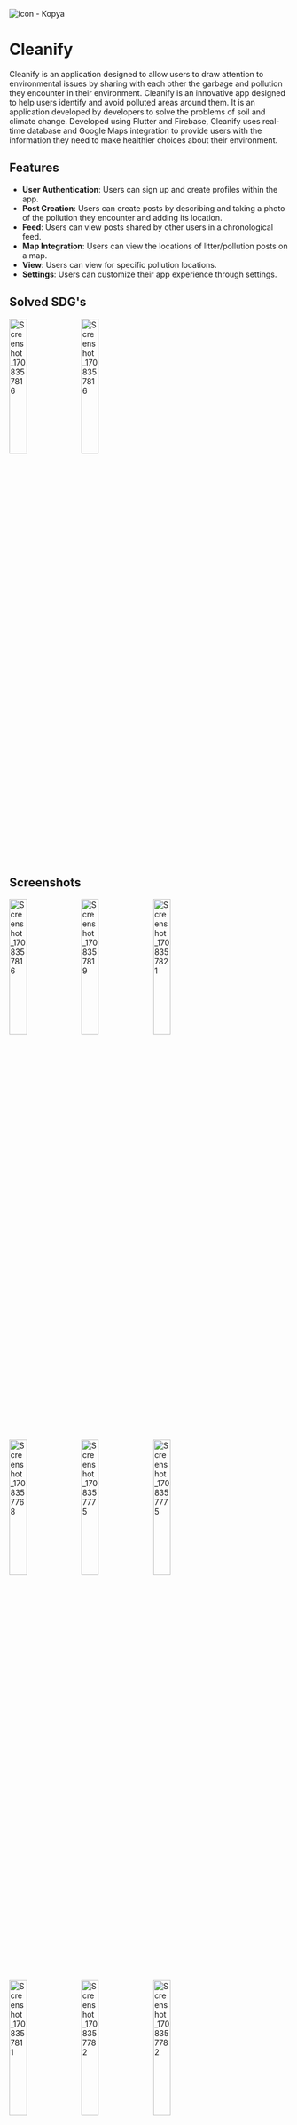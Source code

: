 
![icon - Kopya](https://github.com/axeonthe4th/cleanify/assets/108281186/f372bc4d-de84-4a0f-b98a-0f3d85e06b5d)

# Cleanify

Cleanify is an application designed to allow users to draw attention to environmental issues by sharing with each other the garbage and pollution they encounter in their environment. Cleanify is an innovative app designed to help users identify and avoid polluted areas around them. It is an application developed by developers to solve the problems of soil and climate change. 
Developed using Flutter and Firebase, Cleanify uses real-time database and Google Maps integration to provide users with the information they need to make healthier choices about their environment.

## Features

- **User Authentication**: Users can sign up and create profiles within the app.
- **Post Creation**: Users can create posts by describing and taking a photo of the pollution they encounter and adding its location.
- **Feed**: Users can view posts shared by other users in a chronological feed.
- **Map Integration**: Users can view the locations of litter/pollution posts on a map.
- **View**: Users can view for specific pollution locations.
- **Settings**: Users can customize their app experience through settings.

## Solved SDG's

<img src="https://github.com/axeonthe4th/cleanify/assets/108281186/14c558fb-5c96-454d-808b-747982c94b56" alt="Screenshot_1708357816" width="25%">
<img src="https://github.com/axeonthe4th/cleanify/assets/108281186/df719a7d-0ae4-4fca-a9b8-b8cf7e28f7d5" alt="Screenshot_1708357816" width="25%">

## Screenshots

<img src="https://github.com/axeonthe4th/cleanify/assets/108281186/eab72c08-7865-40fa-bf48-29cac7c97f9e" alt="Screenshot_1708357816" width="25%">
<img src="https://github.com/axeonthe4th/cleanify/assets/108281186/f5eb5667-94ee-46d0-9a4a-e992eee01bf4" alt="Screenshot_1708357819" width="25%">
<img src="https://github.com/axeonthe4th/cleanify/assets/108281186/d846c238-4bd0-4442-88c1-af6ed4922bba" alt="Screenshot_1708357821" width="25%">
<img src="https://github.com/axeonthe4th/cleanify/assets/108281186/4a249010-7688-4d46-a901-bcf4b8525314" alt="Screenshot_1708357768" width="25%">
<img src="https://github.com/axeonthe4th/cleanify/assets/108281186/01a2d093-e692-4c90-bd04-b544cb407788" alt="Screenshot_1708357775" width="25%">
<img src="https://github.com/axeonthe4th/cleanify/assets/108281186/27d2a866-bc26-4fc8-891f-6e152e4d6b03" alt="Screenshot_1708357775" width="25%">
<img src="https://github.com/axeonthe4th/cleanify/assets/108281186/4d6fe0c5-bc37-485b-ba7b-791f9eb9a202" alt="Screenshot_1708357811" width="25%">
<img src="https://github.com/axeonthe4th/cleanify/assets/108281186/1c392efd-c53e-4331-9e82-a4235622e536" alt="Screenshot_1708357782" width="25%">
<img src="https://github.com/axeonthe4th/cleanify/assets/108281186/0f6e2559-e98d-407a-b107-a28044ccbb3b" alt="Screenshot_1708357782" width="25%">


## Installation

You can download the apk file for your mobile version [here.](https://drive.google.com/file/d/1Cs3N_cCFnfAVB9pOn3bSSOjGhnO4YNqW/view?usp=drive_link)

## Technologies
<img src="https://github.com/axeonthe4th/cleanify/assets/108281186/14be2fca-bf70-46d3-bb26-d07149d6ffa5" alt="Screenshot_1708357782" width="25%" height="5%">
<img src="https://github.com/axeonthe4th/cleanify/assets/108281186/d4474caf-f98a-453f-8926-d21e6f582b61" alt="Screenshot_1708357782" width="25%" height="5%">
<img src="https://github.com/axeonthe4th/cleanify/assets/108281186/a15b3c80-ec22-4fe2-b4c4-bf0fff8174f8" alt="Screenshot_1708357782" width="10%" height="5%">


## Contributors

- Ahmet Buğra Özer: [GitHub](https://github.com/axeonthe4th), [LinkedIn](https://www.linkedin.com/in/ahmetbugraozer/)
- Berkay Şimşek: [GitHub](https://github.com/BerkaySimsek1), [LinkedIn](https://www.linkedin.com/in/berkay-simsek)
- Deniz Karaca: [GitHub](https://github.com/denizscodes), [LinkedIn](https://www.linkedin.com/in/deniz-karaca-a36893219/)
- İsmail Tekin: [GitHub](https://github.com/logenla),[Linkedln](https://www.linkedin.com/in/ismail-tekin-ab7285247/)

